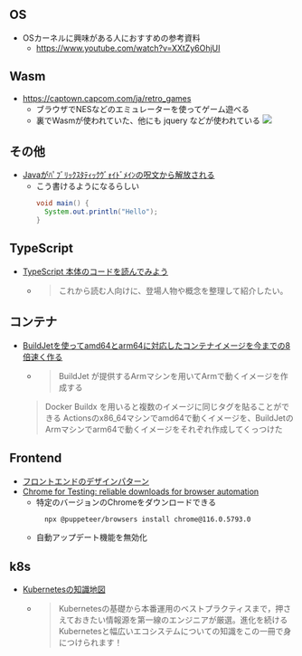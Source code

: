 ## OS
- OSカーネルに興味がある人におすすめの参考資料
  - https://www.youtube.com/watch?v=XXtZy6OhjUI

## Wasm
- https://captown.capcom.com/ja/retro_games
  - ブラウザでNESなどのエミュレーターを使ってゲーム遊べる
  - 裏でWasmが使われていた、他にも jquery などが使われている
    ![](https://i.gyazo.com/7d6920d585c3ddd5764c5cf1553dc7e0.png)

## その他
- [Javaがﾊﾟﾌﾞﾘｯｸｽﾀﾃｨｯｸｳﾞｫｲﾄﾞﾒｲﾝの呪文から解放される](https://nowokay.hatenablog.com/entry/2023/06/12/153755)
  - こう書けるようになるらしい
    ```java
    void main() {
      System.out.println("Hello");
    }
    ```

## TypeScript
- [TypeScript 本体のコードを読んでみよう](https://zenn.dev/mizchi/articles/typescript-code-reading)
	- > これから読む人向けに、登場人物や概念を整理して紹介したい。

## コンテナ
- [BuildJetを使ってamd64とarm64に対応したコンテナイメージを今までの8倍速く作る](https://ymse.hatenablog.com/entry/2023/06/10/144909)
	- > BuildJet が提供するArmマシンを用いてArmで動くイメージを作成する
    > Docker Buildx を用いると複数のイメージに同じタグを貼ることができる
    > Actionsのx86_64マシンでamd64で動くイメージを、BuildJetのArmマシンでarm64で動くイメージをそれぞれ作成してくっつけた

## Frontend
- [フロントエンドのデザインパターン](https://zenn.dev/morinokami/books/learning-patterns-1)
- [Chrome for Testing: reliable downloads for browser automation](https://developer.chrome.com/blog/chrome-for-testing/)
	- 特定のバージョンのChromeをダウンロードできる
	  ```sh
		npx @puppeteer/browsers install chrome@116.0.5793.0
	  ```
	- 自動アップデート機能を無効化

## k8s
- [Kubernetesの知識地図](https://gihyo.jp/book/2023/978-4-297-13573-7)
	- > Kubernetesの基礎から本番運用のベストプラクティスまで，押さえておきたい情報源を第一線のエンジニアが厳選。進化を続けるKubernetesと幅広いエコシステムについての知識をこの一冊で身につけられます！
